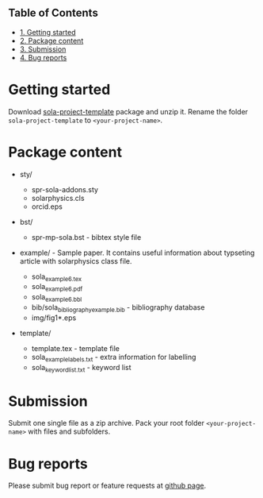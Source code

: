 <div id="table-of-contents">
<h2>Table of Contents</h2>
<div id="text-table-of-contents">
<ul>
<li><a href="#org566145e">1. Getting started</a></li>
<li><a href="#org528af34">2. Package content</a></li>
<li><a href="#org10b115b">3. Submission</a></li>
<li><a href="#orgb71b09a">4. Bug reports</a></li>
</ul>
</div>
</div>

<a id="org566145e"></a>

# Getting started

Download
[sola-project-template](https://github.com/vtex-soft/texsupport.springer-sola/raw/master/release/sola-project-template.zip)
package and unzip it.
Rename the folder `sola-project-template` to `<your-project-name>`.


<a id="org528af34"></a>

# Package content

-   sty/ 
    -   spr-sola-addons.sty
    -   solarphysics.cls
    -   orcid.eps

-   bst/
    -   spr-mp-sola.bst - bibtex style file

-   example/ - Sample paper. It contains useful information about typseting article  with solarphysics class file. 
    -   sola<sub>example</sub><sub>6.tex</sub>
    -   sola<sub>example</sub><sub>6.pdf</sub>
    -   sola<sub>example</sub><sub>6.bbl</sub>
    -   bib/sola<sub>bibliography</sub><sub>example.bib</sub> - bibliography database
    -   img/fig1\*.eps

-   template/ 
    -   template.tex            - template file
    -   sola<sub>example</sub><sub>labels.txt</sub> - extra information for labelling
    -   sola<sub>keyword</sub><sub>list.txt</sub>   - keyword list


<a id="org10b115b"></a>

# Submission

Submit one single file as a zip archive. 
Pack your root folder `<your-project-name>` with files and subfolders.


<a id="orgb71b09a"></a>

# Bug reports

Please submit bug report or feature requests
at [github page](https://github.com/vtex-soft/texsupport.springer-sola/issues).

